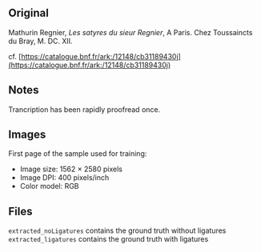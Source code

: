 ## Original
Mathurin Regnier, _Les satyres du sieur Regnier_,
A Paris. Chez Toussaincts du Bray,
M. DC. XII.

cf. [https://catalogue.bnf.fr/ark:/12148/cb31189430j](https://catalogue.bnf.fr/ark:/12148/cb31189430j)

## Notes
Trancription has been rapidly proofread once.

## Images

First page of the sample used for training:
- Image size: 1562 × 2580 pixels
- Image DPI: 400 pixels/inch
- Color model: RGB

## Files

```extracted_noLigatures``` contains the ground truth without ligatures
```extracted_ligatures``` contains the ground truth with ligatures
